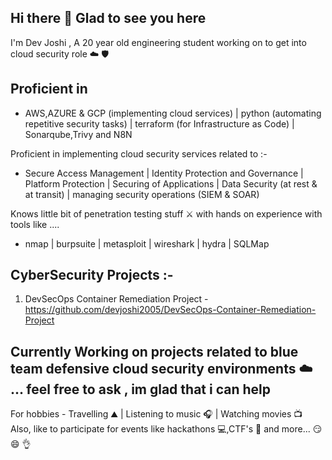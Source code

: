 

## Hi there 👋 Glad to see you here

I'm Dev Joshi , A 20 year old engineering student working on to get into cloud security role ☁️ 🛡️

## Proficient in 
- AWS,AZURE & GCP (implementing cloud services) | python (automating repetitive security tasks) | terraform (for Infrastructure as Code) | Sonarqube,Trivy and N8N

Proficient in implementing cloud security services related to :- 

- Secure Access Management | Identity Protection and Governance | Platform Protection | Securing of Applications | Data Security (at rest & at transit) | managing security operations (SIEM & SOAR)

Knows little bit of penetration testing stuff ⚔️ with hands on experience with tools like ....

- nmap | burpsuite | metasploit | wireshark | hydra | SQLMap

## CyberSecurity Projects :-
1) DevSecOps Container Remediation Project - https://github.com/devjoshi2005/DevSecOps-Container-Remediation-Project

## Currently Working on projects related to blue team defensive cloud security environments ☁️ ... feel free to ask , im glad that i can help 

For hobbies - Travelling ⛰️ | Listening to music 🎧 | Watching movies 📺
Also, like to participate for events like hackathons 💻,CTF's 🚩 and more... 😏 😄 👌


